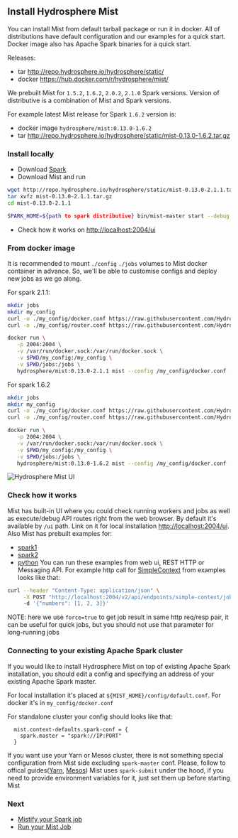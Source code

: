 ## Install Hydrosphere Mist 

You can install Mist from default tarball package or run it in docker.
All of distributions have default configuration and our examples for a quick start.
Docker image also has Apache Spark binaries for a quick start.


Releases:

- tar <http://repo.hydrosphere.io/hydrosphere/static/> 
- docker <https://hub.docker.com/r/hydrosphere/mist/>


We prebuilt Mist for `1.5.2`, `1.6.2`, `2.0.2`, `2.1.0` Spark versions.
Version of distributive is a combination of Mist and Spark versions.


For example latest Mist release for Spark `1.6.2` version is:

- docker image `hydrosphere/mist:0.13.0-1.6.2`
- tar <http://repo.hydrosphere.io/hydrosphere/static/mist-0.13.0-1.6.2.tar.gz>

### Install locally

- Download [Spark](https://spark.apache.org/docs/2.1.1/)
- Download Mist and run

```sh
wget http://repo.hydrosphere.io/hydrosphere/static/mist-0.13.0-2.1.1.tar.gz
tar xvfz mist-0.13.0-2.1.1.tar.gz
cd mist-0.13.0-2.1.1

SPARK_HOME=${path to spark distributive} bin/mist-master start --debug true
```
- Check how it works on <http://localhost:2004/ui>


### From docker image

It is recommended to mount `./config` `./jobs` volumes to Mist docker container in advance.
So, we'll be able to customise configs and deploy new jobs as we go along. 

For spark 2.1.1:
```sh
mkdir jobs
mkdir my_config
curl -o ./my_config/docker.conf https://raw.githubusercontent.com/Hydrospheredata/mist/master/configs/default.conf 
curl -o ./my_config/router.conf https://raw.githubusercontent.com/Hydrospheredata/mist/master/configs/router-examples-spark2.conf

docker run \
   -p 2004:2004 \
   -v /var/run/docker.sock:/var/run/docker.sock \
   -v $PWD/my_config:/my_config \
   -v $PWD/jobs:/jobs \
   hydrosphere/mist:0.13.0-2.1.1 mist --config /my_config/docker.conf --router-config /my_config/router.conf
```

For spark 1.6.2

```sh
mkdir jobs
mkdir my_config
curl -o ./my_config/docker.conf https://raw.githubusercontent.com/Hydrospheredata/mist/master/configs/default.conf 
curl -o ./my_config/router.conf https://raw.githubusercontent.com/Hydrospheredata/mist/master/configs/router-examples-spark2.conf

docker run \
   -p 2004:2004 \
   -v /var/run/docker.sock:/var/run/docker.sock \
   -v $PWD/my_config:/my_config \
   -v $PWD/jobs:/jobs \
   hydrosphere/mist:0.13.0-1.6.2 mist --config /my_config/docker.conf --router-config /my_config/router.conf
```


![Hydrosphere Mist UI](http://dv9c7babquml0.cloudfront.net/docs-images/hydrisphere-mist-ui.png)



### Check how it works

Mist has built-in UI where you could check running workers and jobs as well as execute/debug API routes right from the web browser.
By default it's available by `/ui` path.
Link on it for local installation <http://localhost:2004/ui>.
Also Mist has prebuilt examples for: 
- [spark1](https://github.com/Hydrospheredata/mist/tree/master/examples-spark1/src/main/scala)
- [spark2](https://github.com/Hydrospheredata/mist/tree/master/examples-spark2/src/main/scala)
- [python](https://github.com/Hydrospheredata/mist/tree/master/examples-python)
You can run these examples from web ui, REST HTTP or Messaging API.
For example http call for [SimpleContext](https://github.com/Hydrospheredata/mist/blob/master/examples-spark1/src/main/scala/SimpleContext.scala)
from examples looks like that:
```sh
curl --header "Content-Type: application/json" \
     -X POST "http://localhost:2004/v2/api/endpoints/simple-context/jobs?force=true"
     -d '{"numbers": [1, 2, 3]}'

```
NOTE: here we use `force=true` to get job result in same http req/resp pair, it can be useful for quick jobs, but you should not use that parameter for long-running jobs


### Connecting to your existing Apache Spark cluster
If you would like to install Hydrosphere Mist on top of existing Apache Spark installation,
you should edit a config and specifying an address of your existing Apache Spark master.

For local installation it's placed at `${MIST_HOME}/config/default.conf`.
For docker it's in `my_config/docker.conf`

For standalone cluster your config should looks like that:
```
  mist.context-defaults.spark-conf = {
    spark.master = "spark://IP:PORT"
  }
```
If you want use your Yarn or Mesos cluster, there is not something special configuration from Mist side excluding `spark-master` conf.
Please, follow to offical guides([Yarn](https://spark.apache.org/docs/latest/running-on-yarn.html), [Mesos](https://spark.apache.org/docs/latest/running-on-mesos.html))
Mist uses `spark-submit` under the hood, if you need to provide environment variables for it, just set them up before starting Mist

### Next
- [Mistify your Spark job](/docs/mist-job.md)
- [Run your Mist Job](/docs/run-job.md)
